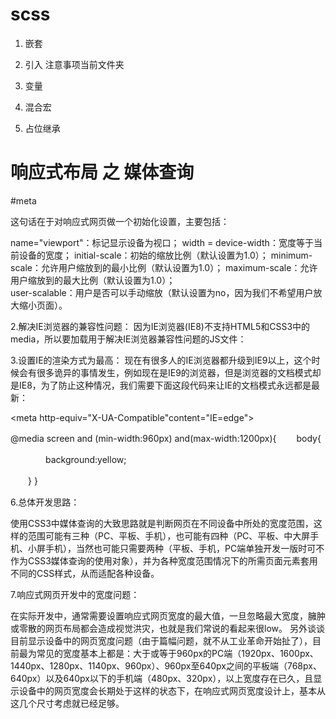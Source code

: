 # scss

  1. 嵌套

  2. 引入  注意事项当前文件夹

  3. 变量

  4. 混合宏

  5. 占位继承



# 响应式布局 之 媒体查询

<style>

// 如果文档宽度小于 300 像素则修改背景颜色(background-color):
@media screen and (max-width: 300px) {
    body {  
        background-color:lightblue;
    }
}

<link rel="stylesheet" media="mediatype and|not|only (media feature)" href="mystylesheet.css">


@media mediatype and|not|only (media feature) {
    CSS-Code;
}


方向指定了设备处于横屏（宽度大于宽度）模式还是竖屏（高度大于宽度）模式

　　值：landscape(横屏) | portrait(竖屏)


@media all and (min-width: 700px) and (orientation: landscape) { ... }

@media (min-width: 700px) and (orientation: landscape) { ... }

</style>

#meta

<meta name="viewport" content="width=device-width, initial-scale=1.0, maximum-scale=1.0, user-scalable=no">

这句话在于对响应式网页做一个初始化设置，主要包括：

name="viewport"：标记显示设备为视口；
width = device-width：宽度等于当前设备的宽度；
initial-scale：初始的缩放比例（默认设置为1.0）；
minimum-scale：允许用户缩放到的最小比例（默认设置为1.0）；
maximum-scale：允许用户缩放到的最大比例（默认设置为1.0）；   
user-scalable：用户是否可以手动缩放（默认设置为no，因为我们不希望用户放大缩小页面）。


2.解决IE浏览器的兼容性问题：
因为IE浏览器(IE8)不支持HTML5和CSS3中的media，所以要加载用于解决IE浏览器兼容性问题的JS文件：

<!--[if lt IE 9]>

<script src="https://oss.maxcdn.com/libs/html5shiv/3.7.0/html5shiv.js"></script>

<script src="https://oss.maxcdn.com/libs/respond.js/1.3.0/respond.min.js"></script>

<![endif]-->
3.设置IE的渲染方式为最高：
现在有很多人的IE浏览器都升级到IE9以上，这个时候会有很多诡异的事情发生，例如现在是IE9的浏览器，但是浏览器的文档模式却是IE8，为了防止这种情况，我们需要下面这段代码来让IE的文档模式永远都是最新：

<meta http-equiv="X-UA-Compatible"content="IE=edge">

@media screen and (min-width:960px) and(max-width:1200px){
　　body{

　　　　background:yellow;

　　}
}

6.总体开发思路：

 

使用CSS3中媒体查询的大致思路就是判断网页在不同设备中所处的宽度范围，这样的范围可能有三种（PC、平板、手机），也可能有四种（PC、平板、中大屏手机、小屏手机），当然也可能只需要两种（平板、手机，PC端单独开发一版时可不作为CSS3媒体查询的使用对象），并为各种宽度范围情况下的所需页面元素套用不同的CSS样式，从而适配各种设备。

7.响应式网页开发中的宽度问题：

在实际开发中，通常需要设置响应式网页宽度的最大值，一旦忽略最大宽度，臃肿或零散的网页布局都会造成视觉洪灾，也就是我们常说的看起来很low。
另外谈谈目前显示设备中的网页宽度问题（由于篇幅问题，就不从工业革命开始扯了），目前最为常见的宽度基本上都是：大于或等于960px的PC端（1920px、1600px、1440px、1280px、1140px、960px）、960px至640px之间的平板端（768px、640px）以及640px以下的手机端（480px、320px），以上宽度存在已久，且显示设备中的网页宽度会长期处于这样的状态下，在响应式网页宽度设计上，基本从这几个尺寸考虑就已经足够。